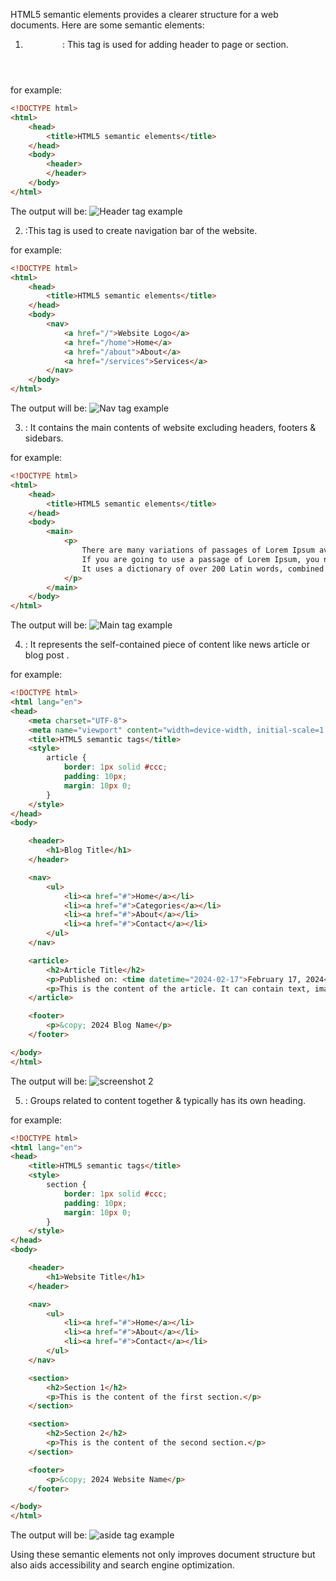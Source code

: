 HTML5 semantic elements provides a clearer structure for a web documents. Here are some semantic elements:
1. <header> : This tag is used for adding header to page or section.
for example:
```html
<!DOCTYPE html>
<html>
    <head>
        <title>HTML5 semantic elements</title>
    </head>
    <body>
        <header>
        </header>
    </body>
</html>
```
The output will be:
![Header tag example](/p2s1.png)

2. <nav> :This tag is used to create navigation bar of the website.
for example:
```html
<!DOCTYPE html>
<html>
    <head>
        <title>HTML5 semantic elements</title>
    </head>
    <body>
        <nav>
            <a href="/">Website Logo</a>
            <a href="/home">Home</a>
            <a href="/about">About</a>
            <a href="/services">Services</a>
        </nav>
    </body>
</html>
```
The output will be:
![Nav tag example](/p2s2.png)

3. <main> : It contains the main contents of website excluding headers, footers & sidebars.
for example:
```html
<!DOCTYPE html>
<html>
    <head>
        <title>HTML5 semantic elements</title>
    </head>
    <body>
        <main>
            <p>
                There are many variations of passages of Lorem Ipsum available, but the majority have suffered alteration in some form, by injected humour, or randomised words which don't look even slightly believable. 
                If you are going to use a passage of Lorem Ipsum, you need to be sure there isn't anything embarrassing hidden in the middle of text. All the Lorem Ipsum generators on the Internet tend to repeat predefined chunks as necessary, making this the first true generator on the Internet. 
                It uses a dictionary of over 200 Latin words, combined with a handful of model sentence structures, to generate Lorem Ipsum which looks reasonable. The generated Lorem Ipsum is therefore always free from repetition, injected humour, or non-characteristic words etc.
            </p>
        </main>
    </body>
</html>
```
The output will be:
![Main tag example](/p2s3.png)

4. <article> : It represents the self-contained piece of content like news article or blog post .
for example:
```html
<!DOCTYPE html>
<html lang="en">
<head>
    <meta charset="UTF-8">
    <meta name="viewport" content="width=device-width, initial-scale=1.0">
    <title>HTML5 semantic tags</title>
    <style>
        article {
            border: 1px solid #ccc;
            padding: 10px;
            margin: 10px 0;
        }
    </style>
</head>
<body>

    <header>
        <h1>Blog Title</h1>
    </header>

    <nav>
        <ul>
            <li><a href="#">Home</a></li>
            <li><a href="#">Categories</a></li>
            <li><a href="#">About</a></li>
            <li><a href="#">Contact</a></li>
        </ul>
    </nav>

    <article>
        <h2>Article Title</h2>
        <p>Published on: <time datetime="2024-02-17">February 17, 2024</time></p>
        <p>This is the content of the article. It can contain text, images, and other media elements.</p>
    </article>

    <footer>
        <p>&copy; 2024 Blog Name</p>
    </footer>

</body>
</html>
```
The output will be:
![screenshot 2](/p2s4.png)

5. <section> : Groups related to content together & typically has its own heading.
for example:
```html
<!DOCTYPE html>
<html lang="en">
<head>
    <title>HTML5 semantic tags</title>
    <style>
        section {
            border: 1px solid #ccc;
            padding: 10px;
            margin: 10px 0;
        }
    </style>
</head>
<body>

    <header>
        <h1>Website Title</h1>
    </header>

    <nav>
        <ul>
            <li><a href="#">Home</a></li>
            <li><a href="#">About</a></li>
            <li><a href="#">Contact</a></li>
        </ul>
    </nav>

    <section>
        <h2>Section 1</h2>
        <p>This is the content of the first section.</p>
    </section>

    <section>
        <h2>Section 2</h2>
        <p>This is the content of the second section.</p>
    </section>

    <footer>
        <p>&copy; 2024 Website Name</p>
    </footer>

</body>
</html>
```
The output will be:
![aside tag example](/p2s5.png)

Using these semantic elements not only improves document structure but also aids accessibility and search engine optimization.